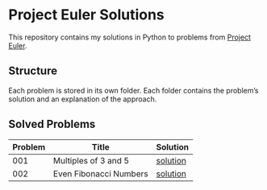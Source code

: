 # Project Euler Solutions

This repository contains my solutions in Python to problems from [Project Euler](https://projecteuler.net/).  

## **Structure**
Each problem is stored in its own folder.
Each folder contains the problem’s solution and an explanation of the approach.

## Solved Problems

| Problem | Title | Solution |
|---------|----------------|----------|
| 001 | Multiples of 3 and 5 | [solution](problem_001/solution001.py) |
| 002 | Even Fibonacci Numbers | [solution](problem_002/solution002.py) |
